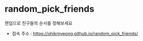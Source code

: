 # random_pick_friends
랜덤으로 친구들의 순서를 정해보세요
* 접속 주소 : https://ohikmyeong.github.io/random_pick_friends/